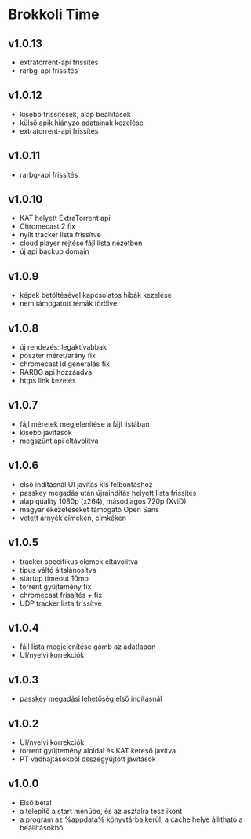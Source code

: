 # Brokkoli Time

## v1.0.13
 - extratorrent-api frissítés
 - rarbg-api frissítés


## v1.0.12
 - kisebb frissítések, alap beállítások
 - külső apik hiányzó adatainak kezelése
 - extratorrent-api frissítés


## v1.0.11
 - rarbg-api frissítés


## v1.0.10
 - KAT helyett ExtraTorrent api
 - Chromecast 2 fix
 - nyílt tracker lista frissítve
 - cloud player rejtése fájl lista nézetben
 - új api backup domain


## v1.0.9
 - képek betöltésével kapcsolatos hibák kezelése
 - nem támogatott témák törölve


## v1.0.8
 - új rendezés: legaktívabbak
 - poszter méret/arány fix
 - chromecast id generálás fix
 - RARBG api hozzáadva
 - https link kezelés


## v1.0.7
 - fájl méretek megjelenítése a fájl listában
 - kisebb javítások
 - megszűnt api eltávolítva


## v1.0.6
 - első indításnál UI javítás kis felbontáshoz
 - passkey megadás után újraindítás helyett lista frissítés
 - alap quality 1080p (x264), másodlagos 720p (XviD)
 - magyar ékezeteseket támogató Open Sans
 - vetett árnyék címeken, címkéken


## v1.0.5
 - tracker specifikus elemek eltávolítva
 - típus váltó általánosítva
 - startup timeout 10mp
 - torrent gyűjtemény fix
 - chromecast frissítés + fix
 - UDP tracker lista frissítve


## v1.0.4
 - fájl lista megjelenítése gomb az adatlapon
 - UI/nyelvi korrekciók


## v1.0.3
 - passkey megadási lehetőség első indításnál


## v1.0.2
 - UI/nyelvi korrekciók
 - torrent gyűjtemény aloldal és KAT kereső javítva
 - PT vadhajtásokból összegyűjtött javítások


## v1.0.0
 - Első béta!
 - a telepítő a start menübe, és az asztalra tesz ikont
 - a program az %appdata% könyvtárba kerül, a cache helye állítható a beállításokból
